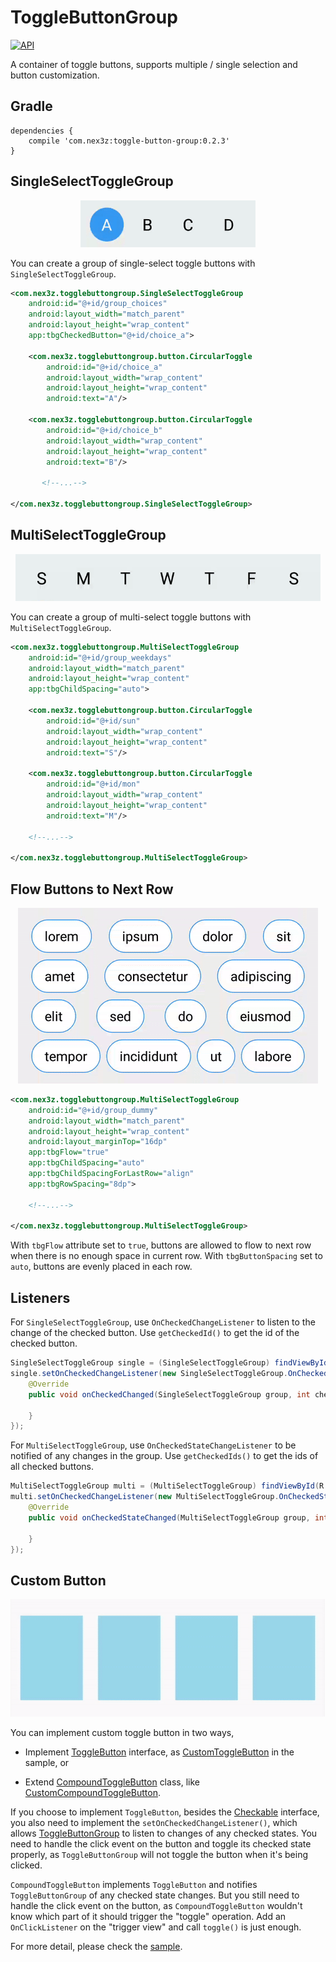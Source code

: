 # ToggleButtonGroup

[![API](https://img.shields.io/badge/API-15%2B-brightgreen.svg?style=flat)](https://android-arsenal.com/api?level=15)

A container of toggle buttons, supports multiple / single selection and button customization.


## Gradle

```
dependencies {
    compile 'com.nex3z:toggle-button-group:0.2.3'
}
```


## SingleSelectToggleGroup

<div align="center">
  <img src="images/single.gif" height="75" />
</div>

You can create a group of single-select toggle buttons with `SingleSelectToggleGroup`.

```xml
<com.nex3z.togglebuttongroup.SingleSelectToggleGroup
    android:id="@+id/group_choices"
    android:layout_width="match_parent"
    android:layout_height="wrap_content"
    app:tbgCheckedButton="@+id/choice_a">

    <com.nex3z.togglebuttongroup.button.CircularToggle
        android:id="@+id/choice_a"
        android:layout_width="wrap_content"
        android:layout_height="wrap_content"
        android:text="A"/>

    <com.nex3z.togglebuttongroup.button.CircularToggle
        android:id="@+id/choice_b"
        android:layout_width="wrap_content"
        android:layout_height="wrap_content"
        android:text="B"/>

       <!--...-->

</com.nex3z.togglebuttongroup.SingleSelectToggleGroup>
 ```


## MultiSelectToggleGroup

<div align="center">
  <img src="images/multi.gif" height="75" />
</div>

You can create a group of multi-select toggle buttons with `MultiSelectToggleGroup`.

```xml
<com.nex3z.togglebuttongroup.MultiSelectToggleGroup
    android:id="@+id/group_weekdays"
    android:layout_width="match_parent"
    android:layout_height="wrap_content"
    app:tbgChildSpacing="auto">

    <com.nex3z.togglebuttongroup.button.CircularToggle
        android:id="@+id/sun"
        android:layout_width="wrap_content"
        android:layout_height="wrap_content"
        android:text="S"/>

    <com.nex3z.togglebuttongroup.button.CircularToggle
        android:id="@+id/mon"
        android:layout_width="wrap_content"
        android:layout_height="wrap_content"
        android:text="M"/>

    <!--...-->

</com.nex3z.togglebuttongroup.MultiSelectToggleGroup>
```


## Flow Buttons to Next Row

<div align="center">
  <img src="images/tags.gif"/>
</div>

```xml
<com.nex3z.togglebuttongroup.MultiSelectToggleGroup
    android:id="@+id/group_dummy"
    android:layout_width="match_parent"
    android:layout_height="wrap_content"
    android:layout_marginTop="16dp"
    app:tbgFlow="true"
    app:tbgChildSpacing="auto"
    app:tbgChildSpacingForLastRow="align"
    app:tbgRowSpacing="8dp">

    <!--...-->

</com.nex3z.togglebuttongroup.MultiSelectToggleGroup>
```

With `tbgFlow` attribute set to `true`, buttons are allowed to flow to next row when there is no enough space in current row. With `tbgButtonSpacing` set to `auto`, buttons are evenly placed in each row.


## Listeners

For `SingleSelectToggleGroup`, use `OnCheckedChangeListener` to listen to the change of the checked button. Use `getCheckedId()` to get the id of the checked button.

```java
SingleSelectToggleGroup single = (SingleSelectToggleGroup) findViewById(R.id.group_choices);
single.setOnCheckedChangeListener(new SingleSelectToggleGroup.OnCheckedChangeListener() {
    @Override
    public void onCheckedChanged(SingleSelectToggleGroup group, int checkedId) {

    }
});
```

For `MultiSelectToggleGroup`, use `OnCheckedStateChangeListener` to be notified of any changes in the group. Use `getCheckedIds()` to get the ids of all checked buttons.

```java
MultiSelectToggleGroup multi = (MultiSelectToggleGroup) findViewById(R.id.group_weekdays);
multi.setOnCheckedChangeListener(new MultiSelectToggleGroup.OnCheckedStateChangeListener() {
    @Override
    public void onCheckedStateChanged(MultiSelectToggleGroup group, int checkedId, boolean isChecked) {

    }
});
```

## Custom Button

<div align="center">
  <img src="images/cards.gif"/>
</div>

You can implement custom toggle button in two ways,

- Implement [ToggleButton](https://github.com/nex3z/ToggleButtonGroup/blob/master/togglebuttongroup/src/main/java/com/nex3z/togglebuttongroup/button/ToggleButton.java) interface, as [CustomToggleButton](https://github.com/nex3z/ToggleButtonGroup/blob/master/sample/src/main/java/com/nex3z/togglebuttongroup/sample/CustomToggleButton.java) in the sample, or

- Extend [CompoundToggleButton](https://github.com/nex3z/ToggleButtonGroup/blob/master/togglebuttongroup/src/main/java/com/nex3z/togglebuttongroup/button/CompoundToggleButton.java) class, like [CustomCompoundToggleButton](https://github.com/nex3z/ToggleButtonGroup/blob/master/sample/src/main/java/com/nex3z/togglebuttongroup/sample/CustomCompoundToggleButton.java).

If you choose to implement `ToggleButton`, besides the [Checkable](https://developer.android.com/reference/android/widget/Checkable.html) interface, you also need to implement the `setOnCheckedChangeListener()`, which allows [ToggleButtonGroup](https://github.com/nex3z/ToggleButtonGroup/blob/master/togglebuttongroup/src/main/java/com/nex3z/togglebuttongroup/ToggleButtonGroup.java) to listen to changes of any checked states. You need to handle the click event on the button and toggle its checked state properly, as `ToggleButtonGroup` will not toggle the button when it's being clicked.

`CompoundToggleButton` implements `ToggleButton` and notifies `ToggleButtonGroup` of any checked state changes. But you still need to handle the click event on the button, as `CompoundToggleButton` wouldn't know which part of it should trigger the "toggle" operation. Add an `OnClickListener` on the "trigger view" and call `toggle()` is just enough.

For more detail, please check the [sample](https://github.com/nex3z/ToggleButtonGroup/tree/master/sample/src/main/java/com/nex3z/togglebuttongroup/sample).

